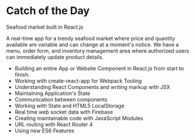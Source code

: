 # Catch of the Day
Seafood market built in React.js

A real-time app for a trendy seafood market where price and quantity available are variable and can change at a moment's notice. We have a menu, order form, and inventory management area where authorized users can immediately update product details.

- Building an entire App or Website Component in React.js from start to finish.
- Working with create-react-app for Webpack Tooling
- Understanding React Components and writing markup with JSX
- Maintaining Application's State
- Communication between components
- Working with State and HTML5 LocalStorage
- Real time web socket data with Firebase
- Creating maintainable code with JavaScript Modules
- URL routing with React Router 4
- Using new ES6 Features
